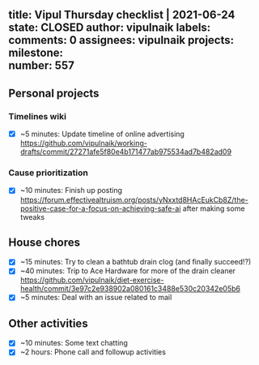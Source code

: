 title:	Vipul Thursday checklist | 2021-06-24
state:	CLOSED
author:	vipulnaik
labels:	
comments:	0
assignees:	vipulnaik
projects:	
milestone:	
number:	557
--
## Personal projects

### Timelines wiki

- [x] ~5 minutes: Update timeline of online advertising https://github.com/vipulnaik/working-drafts/commit/27271afe5f80e4b171477ab975534ad7b482ad09

### Cause prioritization

- [x] ~10 minutes: Finish up posting https://forum.effectivealtruism.org/posts/yNxxtd8HAcEukCb8Z/the-positive-case-for-a-focus-on-achieving-safe-ai after making some tweaks

## House chores

- [x] ~15 minutes: Try to clean a bathtub drain clog (and finally succeed!?)
- [x] ~40 minutes: Trip to Ace Hardware for more of the drain cleaner https://github.com/vipulnaik/diet-exercise-health/commit/3e97c2e938902a080161c3488e530c20342e05b6
- [x] ~5 minutes: Deal with an issue related to mail 

## Other activities

- [x]  ~10 minutes: Some text chatting
- [x] ~2 hours: Phone call and followup activities 
